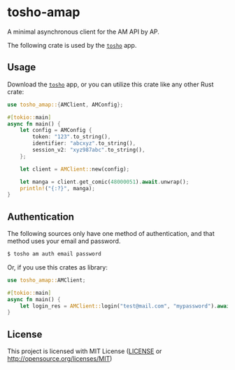 # tosho-amap

A minimal asynchronous client for the AM API by AP.

The following crate is used by the [`tosho`](tosho) app.

## Usage

Download the [`tosho`](tosho) app, or you can utilize this crate like any other Rust crate:

```rust
use tosho_amap::{AMClient, AMConfig};

#[tokio::main]
async fn main() {
    let config = AMConfig {
        token: "123".to_string(),
        identifier: "abcxyz".to_string(),
        session_v2: "xyz987abc".to_string(),
    };

    let client = AMClient::new(config);

    let manga = client.get_comic(48000051).await.unwrap();
    println!("{:?}", manga);
}
```

## Authentication

The following sources only have one method of authentication, and that method uses your email and password.

```bash
$ tosho am auth email password
```

Or, if you use this crates as library:

```rust
use tosho_amap::AMClient;

#[tokio::main]
async fn main() {
    let login_res = AMClient::login("test@mail.com", "mypassword").await.unwrap();
}
```

## License

This project is licensed with MIT License ([LICENSE](https://github.com/noaione/tosho-mango/blob/master/LICENSE) or http://opensource.org/licenses/MIT)

[tosho]: https://crates.io/crates/tosho